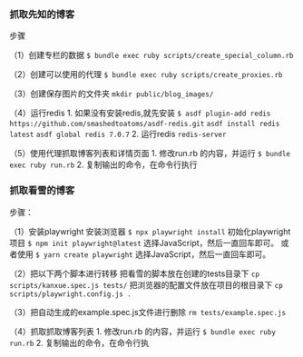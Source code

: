 ### 抓取先知的博客

步骤

（1）创建专栏的数据
    `$ bundle exec ruby scripts/create_special_column.rb`

（2）创建可以使用的代理
    `$ bundle exec ruby scripts/create_proxies.rb`

（3）创建保存图片的文件夹
    `mkdir public/blog_images/`

（4）运行redis
     1. 如果没有安装redis,就先安装
     `$ asdf plugin-add redis https://github.com/smashedtoatoms/asdf-redis.git`
     `asdf install redis latest`
     `asdf global redis 7.0.7`
     2. 运行redis
     `redis-server`

（5）使用代理抓取博客列表和详情页面
     1. 修改run.rb 的内容，并运行
     `$ bundle exec ruby run.rb`
     2. 复制输出的命令，在命令行执行

### 抓取看雪的博客

步骤：

（1）安装playwright
    安装浏览器
    `$ npx playwright install`
    初始化playwright项目
    `$ npm init playwright@latest`
    选择JavaScript，然后一直回车即可。
    或者使用
    `$ yarn create playwright`
    选择JavaScript，然后一直回车即可。

（2）把以下两个脚本进行转移
     把看雪的脚本放在创建的tests目录下
    `cp scripts/kanxue.spec.js tests/`
    把浏览器的配置文件放在项目的根目录下
    `cp scripts/playwright.config.js .`

（3）把自动生成的example.spec.js文件进行删除
    `rm tests/example.spec.js`

（4）抓取抓取博客列表
    1. 修改run.rb 的内容，并运行
    `$ bundle exec ruby run.rb`
    2. 复制输出的命令，在命令行执


